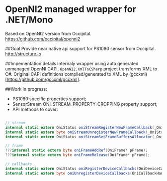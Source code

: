 OpenNI2 managed wrapper for .NET/Mono
================================

Based on OpenNI2 version from Occipital. 
https://github.com/occipital/openni2


##Goal
Provide near native api support for PS1080 sensor from Occipital.
http://structure.io


##Impementation details
Internaly wrapper using auto generated unmanaged OpenNI CAPI. 
```OpenNI2.XmlToCSharp``` project transforms XML to C#. 
Original CAPI definitions compiled/generated to XML by (gccxml)[https://github.com/gccxml/gccxml].


##Work in progress:
- PS1080 specific properties support;
- SensorStream ONI_STREAM_PROPERTY_CROPPING property support;
- API methods to cover:
```csharp

// stream
internal static extern OniStatus oniStreamRegisterNewFrameCallback(_OniStream* stream, OniNewFrameCallback handler, byte* pCookie, OniCallbackHandleImpl** pHandle);
internal static extern byte oniStreamUnregisterNewFrameCallback(_OniStream* stream, OniCallbackHandleImpl* handle);
internal static extern OniStatus oniStreamSetFrameBuffersAllocator(_OniStream* stream, OniFrameAllocBufferCallback alloc, OniFrameFreeBufferCallback free, byte* pCookie);

// frame
???internal static extern byte oniFrameAddRef(OniFrame* pFrame);
???internal static extern byte oniFrameRelease(OniFrame* pFrame);

// callbacks
internal static extern OniStatus oniRegisterDeviceCallbacks(OniDeviceCallbacks pCallbacks, byte* pCookie, OniCallbackHandleImpl** pHandle);
internal static extern byte oniUnregisterDeviceCallbacks(OniCallbackHandleImpl* handle);
```